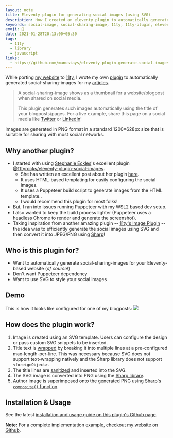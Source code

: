 ```yaml
---
layout: note
title: Eleventy plugin for generating social images (using SVG)
description: How I created an eleventy plugin to automatically generate social-images for your website and blog posts.
keywords: social-image, social-sharing-image, 11ty, 11ty-plugin, eleventy-plugin
emoji: 🎈
date: 2021-01-28T20:13:00+05:30
tags:
  - 11ty
  - library
  - javascript
links:
  - https://github.com/manustays/eleventy-plugin-generate-social-images
---
```


While porting [my website](https://abhi.page/) to [11ty](https://www.11ty.dev/), I wrote my own [plugin](https://github.com/manustays/eleventy-plugin-generate-social-images) to automatically generated social-sharing-images for my [articles](https://abhi.page/notes).

> A social-sharing-image shows as a thumbnail for a website/blogpost when shared on social media.
>
> This plugin generates such images automatically using the title of your blogposts/pages. For a live example, share this page on a social media like [Twitter](https://twitter.com/intent/tweet?url=https://abhi.page/notes/11ty-plugin-generate-social-images) or [LinkedIn](https://www.linkedin.com/shareArticle?mini=true&url=https://abhi.page/notes/11ty-plugin-generate-social-images&title=&summary=&source=)!

Images are generated in PNG format in a standard 1200×628px size that is suitable for sharing with most social networks.


## Why another plugin?
* I started with using [Stephanie Eckles](https://twitter.com/5t3ph)'s excellent plugin [@11tyrocks/eleventy-plugin-social-images](https://github.com/5t3ph/eleventy-plugin-social-images).
  * She has written an excellent post about her plugin [here](https://dev.to/5t3ph/automated-social-sharing-images-with-puppeteer-11ty-and-netlify-22ln).
  * It uses HTML-based templating for easily configuring the social images.
  * It uses a Puppeteer build script to generate images from the HTML template..
  * I would recommend this plugin for most folks!
* But, I ran into issues running Puppeteer with my WSL2 based dev setup.
* I also wanted to keep the build process lighter (Puppeteer uses a headless Chrome to render and generate the screenshot).
* Taking inspiration from another amazing plugin -- [11ty's Image Plugin](https://www.11ty.dev/docs/plugins/image/) -- the idea was to efficiently generate the social images using SVG and then convert it into JPEG/PNG using [Sharp](https://github.com/lovell/sharp)!


## Who is this plugin for?
* Want to automatically generate social-sharing-images for your Eleventy-based website (_of course!_)
* Don't want Puppeteer dependency
* Want to use SVG to style your social images


## Demo
This is how it looks like configured for one of my blogposts:
![](https://abhi.page/img/preview/how-to-load-third-party-javascript-on-demand.png)


## How does the plugin work?
1. Image is created using an SVG template. Users can configure the design or pass custom SVG snippets to be inserted.
2. Title text is [wrapped](https://github.com/manustays/eleventy-plugin-generate-social-images/blob/4df9ce4ad93036bb842728f4684b12954316f5e2/utils/generateSocialImage.js#L9) by breaking it into multiple lines at a pre-configured max-length-per-line. This was necessary because SVG does not support text-wrapping natively and the Sharp library does not support `<foreignObject>`.
3. The title lines are [sanitized](https://github.com/manustays/eleventy-plugin-generate-social-images/blob/4df9ce4ad93036bb842728f4684b12954316f5e2/utils/generateSocialImage.js#L39) and inserted into the SVG.
4. The SVG image is converted into PNG using the [Sharp library](https://sharp.pixelplumbing.com).
5. Author image is superimposed onto the generated PNG using [Sharp's `composite()` function](https://sharp.pixelplumbing.com/api-composite).


## Installation & Usage
See the latest [installation and usage guide on this plugin's Github page](https://github.com/manustays/eleventy-plugin-generate-social-images).

**Note:** For a complete implementation example, [checkout my website on Github](https://github.com/manustays/abhi.page.11ty).
